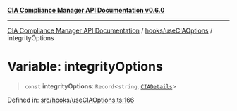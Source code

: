 [**CIA Compliance Manager API Documentation v0.6.0**](../../../README.md)

***

[CIA Compliance Manager API Documentation](../../../modules.md) / [hooks/useCIAOptions](../README.md) / integrityOptions

# Variable: integrityOptions

> `const` **integrityOptions**: `Record`\<`string`, [`CIADetails`](../../../types/cia/interfaces/CIADetails.md)\>

Defined in: [src/hooks/useCIAOptions.ts:166](https://github.com/Hack23/cia-compliance-manager/blob/ca083b463223765b22422b66b3a43930241849bd/src/hooks/useCIAOptions.ts#L166)
